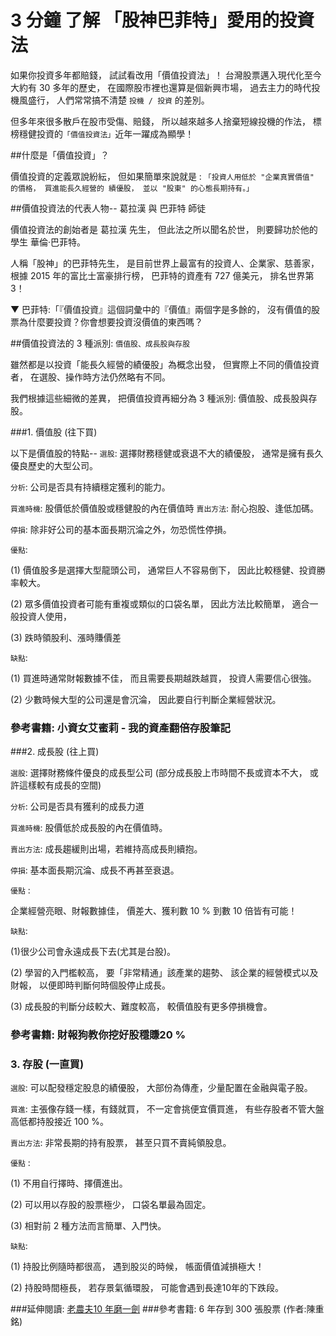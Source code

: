 # 3 分鐘 了解 「股神巴菲特」愛用的投資法


如果你投資多年都賠錢，
試試看改用「價值投資法」！
台灣股票邁入現代化至今大約有 30 多年的歷史，
在國際股市裡也還算是個新興市場，
過去主力的時代投機風盛行，
人們常常搞不清楚 `投機 / 投資` 的差別。
 
但多年來很多散戶在股市受傷、賠錢，
所以越來越多人捨棄短線投機的作法，
標榜穩健投資的`「價值投資法」`近年一躍成為顯學！

##什麼是「價值投資」？

價值投資的定義眾說紛紜，
但如果簡單來說就是 :
`「投資人用低於 "企業真實價值" 的價格，
買進能長久經營的 績優股，
並以 "股東" 的心態長期持有。」`



##價值投資法的代表人物-- 葛拉漢 與 巴菲特 師徒

價值投資法的創始者是 葛拉漢 先生，
但此法之所以聞名於世，
則要歸功於他的學生 華倫‧巴菲特。
 
人稱「股神」的巴菲特先生，
是目前世界上最富有的投資人、企業家、慈善家，
根據 2015 年的富比士富豪排行榜，
巴菲特的資產有 727 億美元，
排名世界第 3！
 
▼ 巴菲特:「『價值投資』這個詞彙中的『價值』兩個字是多餘的，
沒有價值的股票為什麼要投資？你會想要投資沒價值的東西嗎？



##價值投資法的 3 種派別:
`價值股、成長股與存股`

雖然都是以投資「能長久經營的績優股」為概念出發，
但實際上不同的價值投資者，
在選股、操作時方法仍然略有不同。
 
我們根據這些細微的差異，
把價值投資再細分為 3 種派別:
價值股、成長股與存股。



###1. 價值股 (往下買)

以下是價值股的特點--
`選股`: 選擇財務穩健或衰退不大的績優股，
通常是擁有長久優良歷史的大型公司。

`分析`: 公司是否具有持續穩定獲利的能力。

`買進時機`: 股價低於價值股或穩健股的內在價值時
`賣出方法`: 耐心抱股、逢低加碼。

`停損`: 除非好公司的基本面長期沉淪之外，勿恐慌性停損。

`優點`:

(1) 價值股多是選擇大型龍頭公司，
通常巨人不容易倒下，
因此比較穩健、投資勝率較大。

(2) 眾多價值投資者可能有重複或類似的口袋名單，
因此方法比較簡單，
適合一般投資人使用，

(3) 跌時領股利、漲時賺價差

`缺點`:

(1) 買進時通常財報數據不佳，
而且需要長期越跌越買，
投資人需要信心很強。

(2) 少數時候大型的公司還是會沉淪，
因此要自行判斷企業經營狀況。

### 參考書籍: 小資女艾蜜莉 - 我的資產翻倍存股筆記


###2. 成長股 (往上買)

`選股`: 選擇財務條件優良的成長型公司
(部分成長股上市時間不長或資本不大，
或許這樣較有成長的空間)

`分析`: 公司是否具有獲利的成長力道

`買進時機`: 股價低於成長股的內在價值時。

`賣出方法`: 成長趨緩則出場，若維持高成長則續抱。

`停損`: 基本面長期沉淪、成長不再甚至衰退。

`優點` :

企業經營亮眼、財報數據佳，
價差大、獲利數 10 % 到數 10 倍皆有可能！

`缺點`:

(1)很少公司會永遠成長下去(尤其是台股)。

(2) 學習的入門檻較高，
要「非常精通」該產業的趨勢、
該企業的經營模式以及財報，
以便即時判斷何時個股停止成長。

(3) 成長股的判斷分歧較大、難度較高，
較價值股有更多停損機會。


### 參考書籍: 財報狗教你挖好股穩賺20 %


### 3. 存股 (一直買)

`選股`: 可以配發穩定股息的績優股，
大部份為傳產，少量配置在金融與電子股。

`買進`: 主張像存錢一樣，有錢就買，
不一定會挑便宜價買進，
有些存股者不管大盤高低都持股接近 100 %。

`賣出方法`: 非常長期的持有股票，
甚至只買不賣純領股息。

`優點` :

(1) 不用自行擇時、擇價進出。

(2) 可以用以存股的股票極少，
口袋名單最為固定。

(3) 相對前 2 種方法而言簡單、入門快。

`缺點`:

(1) 持股比例隨時都很高，
遇到股災的時候，
帳面價值減損極大！

(2) 持股時間極長，
若存景氣循環股，
可能會遇到長達10年的下跌段。
 
###延伸閱讀: [老農夫10 年磨一劍](http://www.cmoney.tw/notes/note-detail.aspx?nid=27757)
###參考書籍: 6 年存到 300 張股票 (作者:陳重銘)